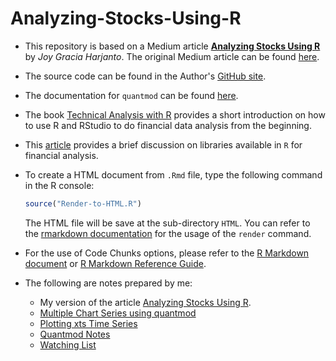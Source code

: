 # Analyzing-Stocks-Using-R

* This repository is based on a Medium article [**Analyzing Stocks Using R**](https://nbviewer.org/github/stevenkhwun/Analyzing-Stocks-Using-R/blob/main/Analyzing-Stocks-Using-R_Harjanto.pdf) by _Joy Gracia Harjanto_. The original Medium article can be found [here](https://towardsdatascience.com/analyzing-stocks-using-r-550be7f5f20d).

* The source code can be found in the Author's [GitHub site](https://github.com/joyharjanto/mcmc-stock).

* The documentation for `quantmod` can be found [here](https://cran.r-project.org/web/packages/quantmod/quantmod.pdf).

* The book [Technical Analysis with R](https://bookdown.org/kochiuyu/technical-analysis-with-r-second-edition2/) provides a short introduction on how to use R and RStudio to do financial data analysis from the beginning.

* This [article](https://medium.com/@darkthanos009/mastering-financial-analysis-in-r-the-top-libraries-for-data-analysis-and-investment-strategies-4ee7d5ed8c36) provides a brief discussion on libraries available in `R` for financial analysis.


* To create a HTML document from `.Rmd` file, type the following command in the R console:
  ```R
  source("Render-to-HTML.R")
  ```
  The HTML file will be save at the sub-directory `HTML`.
  You can refer to the [rmarkdown documentation](https://pkgs.rstudio.com/rmarkdown/reference/render.html) for the usage of the `render` command.
  
* For the use of Code Chunks options, please refer to the [R Markdown document](https://rmarkdown.rstudio.com/lesson-3.html) or [R Markdown Reference Guide](https://nbviewer.org/github/stevenkhwun/Analyzing-Stocks-Using-R/blob/main/Reference-materials/rmarkdown-reference.pdf).

* The following are notes prepared by me:
  * My version of the article [Analyzing Stocks Using R](https://nbviewer.org/github/stevenkhwun/Analyzing-Stocks-Using-R/blob/main/HTML/Analyzing-Stocks-Using-R.html).
  * [Multiple Chart Series using quantmod](https://nbviewer.org/github/stevenkhwun/Analyzing-Stocks-Using-R/blob/main/HTML/Multiple_Chart_Series.html)
  * [Plotting xts Time Series](https://nbviewer.org/github/stevenkhwun/Analyzing-Stocks-Using-R/blob/main/HTML/Plotting-xts-Time-Series.html)
  * [Quantmod Notes](https://nbviewer.org/github/stevenkhwun/Analyzing-Stocks-Using-R/blob/main/HTML/quantmod_Notes.html)
  * [Watching List](https://nbviewer.org/github/stevenkhwun/Analyzing-Stocks-Using-R/blob/main/HTML/Watching-List.html)